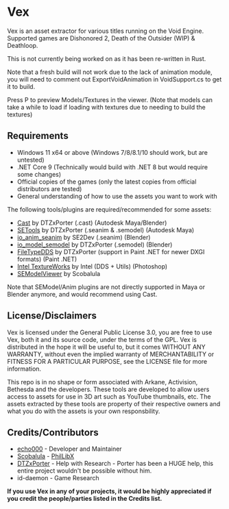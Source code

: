 # Vex

Vex is an asset extractor for various titles running on the Void Engine.
Supported games are Dishonored 2, Death of the Outsider (WIP) & Deathloop.

This is not currently being worked on as it has been re-written in Rust.

Note that a fresh build will not work due to the lack of animation module, you will need to comment out ExportVoidAnimation in VoidSupport.cs to get it to build.

Press P to preview Models/Textures in the viewer. (Note that models can take a while to load if loading with textures due to needing to build the textures)

## Requirements

* Windows 11 x64 or above (Windows 7/8/8.1/10 should work, but are untested)
* .NET Core 9 (Technically would build with .NET 8 but would require some changes)
* Official copies of the games (only the latest copies from official distributors are tested)
* General understanding of how to use the assets you want to work with

The following tools/plugins are required/recommended for some assets:

* [Cast](https://github.com/dtzxporter/Cast) by DTZxPorter (.cast) (Autodesk Maya/Blender)
* [SETools](https://github.com/dtzxporter/SETools) by DTZxPorter (.seanim & .semodel) (Autodesk Maya)
* [io_anim_seanim](https://github.com/SE2Dev/io_anim_seanim) by SE2Dev (.seanim) (Blender)
* [io_model_semodel](https://github.com/dtzxporter/io_model_semodel) by DTZxPorter (.semodel) (Blender)
* [FileTypeDDS](https://github.com/dtzxporter/FileTypeDDS) by DTZxPorter (support in Paint .NET for newer DXGI formats) (Paint .NET)
* [Intel TextureWorks](https://software.intel.com/en-us/articles/intel-texture-works-plugin) by Intel (DDS + Utils) (Photoshop)
* [SEModelViewer](https://github.com/Scobalula/semodelviewer) by Scobalula

Note that SEModel/Anim plugins are not directly supported in Maya or Blender anymore, and would recommend using Cast.

## License/Disclaimers

Vex is licensed under the General Public License 3.0, you are free to use Vex, both it and its source code, under the terms of the GPL. Vex is distributed in the hope it will be useful to, but it comes WITHOUT ANY WARRANTY, without even the implied warranty of MERCHANTABILITY or FITNESS FOR A PARTICULAR PURPOSE, see the LICENSE file for more information.

This repo is in no shape or form associated with Arkane, Activision, Bethesda and the developers. These tools are developed to allow users access to assets for use in 3D art such as YouTube thumbnails, etc. The assets extracted by these tools are property of their respective owners and what you do with the assets is your own responsbility.

## Credits/Contributors

* [echo000](https://github.com/echo000) - Developer and Maintainer
* [Scobalula](https://github.com/Scobalula) - [PhilLibX](https://github.com/Scobalula/PhilLibX)
* [DTZxPorter](https://github.com/dtzxporter/) - Help with Research - Porter has been a HUGE help, this entire project wouldn't be possible without him.
* id-daemon - Game Research

**If you use Vex in any of your projects, it would be highly appreciated if you credit the people/parties listed in the Credits list.**
